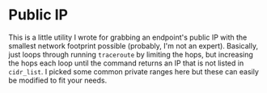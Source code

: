 # Public IP
This is a little utility I wrote for grabbing an endpoint's public IP with the smallest network footprint possible (probably, I'm not an expert).  Basically, just loops through running `traceroute` by limiting the hops, but increasing the hops each loop until the command returns an IP that is not listed in `cidr_list`.  I picked some common private ranges here but these can easily be modified to fit your needs.
